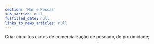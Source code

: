 ```yaml
---
section: 'Mar e Pescas'
sub_section: null
fulfilled_date: null
links_to_news_articles: null
---
```


Criar circuitos curtos de comercialização de pescado, de proximidade;